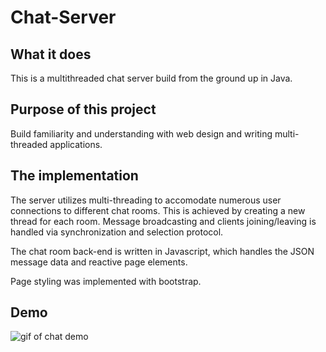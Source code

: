 # Chat-Server

## What it does
This is a multithreaded chat server build from the ground up in Java.

## Purpose of this project
Build familiarity and understanding with web design and writing multi-threaded applications.

## The implementation
The server utilizes multi-threading to accomodate numerous user connections to different chat rooms.
This is achieved by creating a new thread for each room.
Message broadcasting and clients joining/leaving is handled via synchronization and selection protocol.

The chat room back-end is written in Javascript, which handles the JSON message data and reactive page elements.

Page styling was implemented with bootstrap.

## Demo
![gif of chat demo](web.gif)
